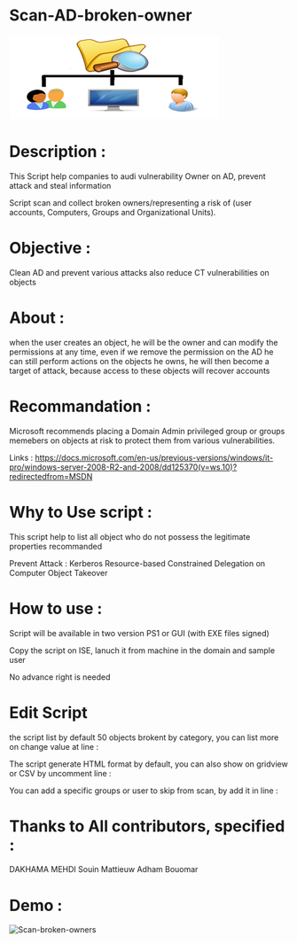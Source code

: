 # Scan-AD-broken-owner 

![Scboo](Picture/2.png "Scaboo")


# Description : 

This Script help companies to audi vulnerability Owner on AD, prevent attack and steal information

Script scan and collect broken owners/representing a risk of (user accounts, Computers, Groups and Organizational Units).


# Objective : 

Clean AD and prevent various attacks also reduce CT vulnerabilities on objects

# About : 

when the user creates an object, he will be the owner and can modify the permissions at any time, even if we remove the permission on the AD he can still perform actions on the objects he owns, he will then become a target of attack, because access to these objects will recover accounts


# Recommandation : 

Microsoft recommends placing a Domain Admin privileged group or groups memebers on objects at risk to protect them from various vulnerabilities.

Links : https://docs.microsoft.com/en-us/previous-versions/windows/it-pro/windows-server-2008-R2-and-2008/dd125370(v=ws.10)?redirectedfrom=MSDN

# Why to Use script : 

This script help to list all object who do not possess the legitimate properties recommanded

Prevent Attack : Kerberos Resource-based Constrained Delegation on Computer Object Takeover

# How to use : 

 Script will be available in two version PS1 or GUI (with EXE files signed) 
 
 Copy the script on ISE, lanuch it from machine in the domain and sample user
 
 No advance right is needed
 
 # Edit Script 
 
 the script list by default 50 objects brokent by category, you can list more on change value at line :
 
 The script generate HTML format by default, you can also show on gridview or CSV by uncomment line : 
 
 You can add a specific groups or user to skip from scan, by add it in line : 
 

 # Thanks to All contributors, specified :  
 
 
 DAKHAMA MEHDI
 Souin Mattieuw 
 Adham Bouomar
 
 # Demo : 
 
 ![Scan-broken-owners](https://user-images.githubusercontent.com/49924401/175139428-13175605-2c31-44fe-9b65-e15ba3230097.gif)
 
